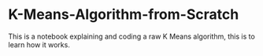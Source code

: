# K-Means-Algorithm-from-Scratch
This is a notebook explaining and coding a raw K Means algorithm, this is to learn how it works.

